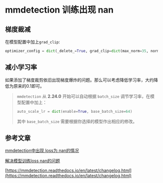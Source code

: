 # mmdetection 训练出现 nan

## 梯度裁减

在模型配置中加上`grad_clip`:

```python
optimizer_config = dict(_delete_=True, grad_clip=dict(max_norm=35, norm_type=2))
```

## 减小学习率

如果添加了梯度裁剪依旧出现梯度爆炸的问题。那么可以考虑降低学习率，大约降低为原来的0.1即可。

> `mmdetection` 从 **2.24.0** 开始可以自动根据 `batch_size` 调节学习率，在模型配置中加上：
>
> ```python
> auto_scale_lr = dict(enable=True, base_batch_size=64)
> ```
>
> 其中 `base_batch_size` 需要根据你选择的模型作出相应的修改。

## 参考文章

[mmdetection中出现 loss为 nan的情况](https://www.jianshu.com/p/f111eaf4393d)  

[解决模型训练loss nan的问题](https://blog.csdn.net/u014479551/article/details/107762513)  

[https://mmdetection.readthedocs.io/en/latest/changelog.html](https://mmdetection.readthedocs.io/en/latest/changelog.html)  